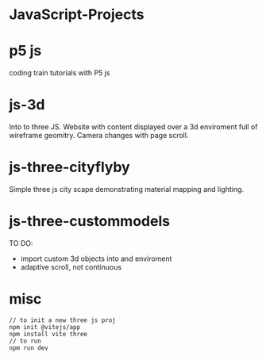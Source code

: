 # JavaScript-Projects
# p5 js
coding train tutorials with P5 js
# js-3d
Into to three JS. Website with content displayed over a 3d enviroment full of 
wireframe geomitry. Camera changes with page scroll.

# js-three-cityflyby
Simple three js city scape demonstrating material mapping and lighting. 

# js-three-custommodels
TO DO: 
- import custom 3d objects into and enviroment
- adaptive scroll, not continuous

# misc
```
// to init a new three js proj
npm init @vitejs/app
npm install vite three
// to run
npm run dev 
```
